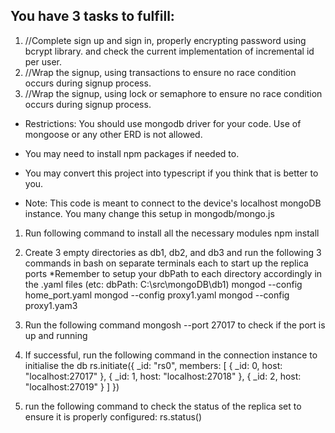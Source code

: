 ## You have 3 tasks to fulfill:

1. //Complete sign up and sign in, properly encrypting password using bcrypt library. and check the current implementation of incremental id per user.
2. //Wrap the signup, using transactions to ensure no race condition occurs during signup process.
3. //Wrap the signup, using lock or semaphore to ensure no race condition occurs during signup process.

* Restrictions: You should use mongodb driver for your code. Use of mongoose or any other ERD is not allowed.
* You may need to install npm packages if needed to.
* You may convert this project into typescript if you think that is better to you.


* Note: This code is meant to connect to the device's localhost mongoDB instance. You many change this setup in mongodb/mongo.js

1) Run following command to install all the necessary modules
npm install

2) Create 3 empty directories as db1, db2, and db3 and run the following 3 commands in bash on separate terminals each to start up the replica ports
*Remember to setup your dbPath to each directory accordingly in the .yaml files (etc: dbPath: C:\src\mongoDB\db1)
mongod --config home_port.yaml
mongod --config proxy1.yaml
mongod --config proxy1.yam3

3) Run the following command
mongosh --port 27017 to check if the port is up and running

4) If successful, run the following command in the connection instance to initialise the db
rs.initiate({
  _id: "rs0",
  members: [
    { _id: 0, host: "localhost:27017" },
    { _id: 1, host: "localhost:27018" },
    { _id: 2, host: "localhost:27019" }
  ]
})

5) run the following command to check the status of the replica set to ensure it is properly configured:
rs.status()
